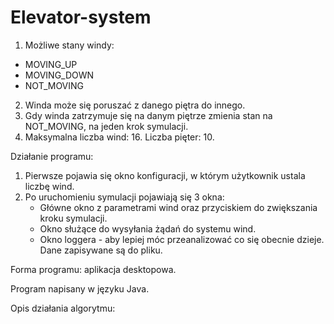 # Elevator-system

1. Możliwe stany windy:
- MOVING_UP
- MOVING_DOWN
- NOT_MOVING 
2. Winda może się poruszać z danego piętra do innego.
3. Gdy winda zatrzymuje się na danym piętrze zmienia stan na NOT_MOVING, na jeden krok symulacji.
4. Maksymalna liczba wind: 16. Liczba pięter: 10.

Działanie programu:
1. Pierwsze pojawia się okno konfiguracji, w którym użytkownik ustala liczbę wind.
2. Po uruchomieniu symulacji pojawiają się 3 okna:
   - Główne okno z parametrami wind oraz przyciskiem do zwiększania kroku symulacji.
   - Okno służące do wysyłania żądań do systemu wind.
   - Okno loggera - aby lepiej móc przeanalizować co się obecnie dzieje. Dane zapisywane są do pliku.

Forma programu: aplikacja desktopowa.

Program napisany w języku Java.

Opis działania algorytmu:

